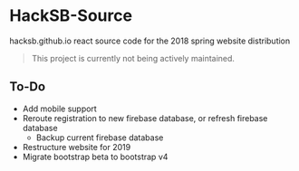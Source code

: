 # HackSB-Source
hacksb.github.io react source code for the 2018 spring website distribution
> This project is currently not being actively maintained.
## To-Do
 - Add mobile support
 - Reroute registration to new firebase database, or refresh firebase database
    - Backup current firebase database
 - Restructure website for 2019
 - Migrate bootstrap beta to bootstrap v4 
